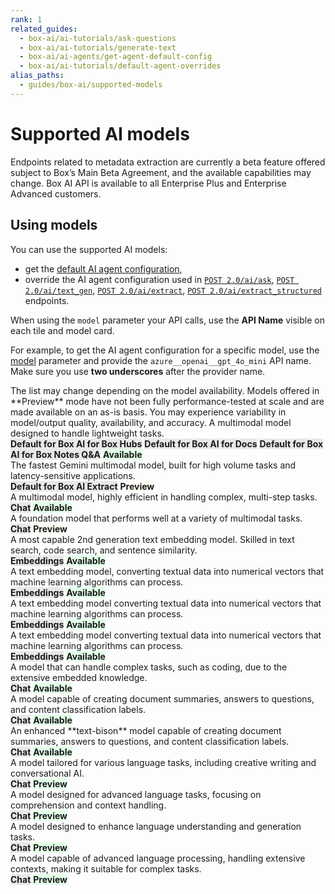 ```yaml
---
rank: 1
related_guides:
  - box-ai/ai-tutorials/ask-questions
  - box-ai/ai-tutorials/generate-text
  - box-ai/ai-agents/get-agent-default-config
  - box-ai/ai-tutorials/default-agent-overrides
alias_paths:
  - guides/box-ai/supported-models
---
```


# Supported AI models

<Message type="notice">
Endpoints related to metadata extraction are currently a beta feature offered subject to Box’s Main Beta Agreement, and the available capabilities may change. Box AI API is available to all Enterprise Plus and Enterprise Advanced customers.
</Message>

## Using models

You can use the supported AI models:

- get the [default AI agent configuration][agent],
- override the AI agent configuration used in [`POST 2.0/ai/ask`][ask], [`POST 2.0/ai/text_gen`][text-gen], [`POST 2.0/ai/extract`][extract], [`POST 2.0/ai/extract_structured`][extract-structured] endpoints.

When using the `model` parameter your API calls, use the **API Name** visible on each tile and model card.

For example, to get the AI agent configuration for a specific model, use the [model][ai-model] parameter and provide the `azure__openai__gpt_4o_mini` API name. Make sure you use **two underscores** after the provider name.

<Message type='notice'>
The list may change depending on the model availability.
Models offered in **Preview** mode have not been fully performance-tested at scale and are made available on an as-is basis. You may experience variability in model/output quality, availability, and accuracy.
</Message>

<TileGrid rows="2">
    <Tile type="gpt" title="azure__openai__gpt_4o_mini" href="/guides/box-ai/ai-models/azure-openai-gpt-4o-mini-model-card">
      A multimodal model designed to handle lightweight tasks.
      <div>
        <strong style="background-color: #e8e8e8">Default for Box AI for Box Hubs</strong>
        <strong style="background-color: #e8e8e8">Default for Box AI for Docs</strong>
        <strong style="background-color: #e8e8e8">Default for Box AI for Box Notes Q&A</strong>
        <strong style="background-color: #e1ffe7">Available</strong>
      </div>
    </Tile>
    <Tile type="gemini" title="google__gemini_1_5_flash_001" href="/guides/box-ai/ai-models/google-gemini-1-5-flash-001-model-card">
      The fastest Gemini multimodal model, built for high volume tasks and latency-sensitive applications.
      <div>
        <strong style="background-color: #e8e8e8">Default for Box AI Extract</strong>
        <strong style="background-color: #fffbf3">Preview</strong>
      </div>
    </Tile>
    <Tile type="gpt" title="azure_openai__gpt_4o_2024_05_13" href="/guides/box-ai/ai-models/azure-openai-gpt-4o-2024-05-13-model-card">
      A multimodal model, highly efficient in handling complex, multi-step tasks.
      <div>
        <strong style="background-color: #e8e8e8">Chat</strong>
        <strong style="background-color: #e1ffe7">Available</strong>
      </div>
    </Tile>
        <Tile type="gemini" title="google__gemini_1_5_pro_001" href="/guides/box-ai/ai-models/google-gemini-1-5-pro-001-model-card">
      A foundation model that performs well at a variety of multimodal tasks.
      <div>
      <strong style="background-color: #e8e8e8">Chat</strong>
        <strong style="background-color: #fffbf3">Preview</strong>
      </div>
    </Tile>
    <Tile type="gpt" title="azure__openai__text_embedding_ada_002" href="/guides/box-ai/ai-models/azure-text-embedding-ada-002-model-card">
      A most capable 2nd generation text embedding model. Skilled in
      text search, code search, and sentence similarity.
      <div>
       <strong style="background-color: #e8e8e8">Embeddings</strong>
        <strong style="background-color: #e1ffe7">Available</strong>
      </div>
    </Tile>
    <Tile type="model" title="google__textembedding_gecko" href="/guides/box-ai/ai-models/google-textembedding-gecko-model-card">
      A text embedding model, converting textual data into numerical vectors that machine learning algorithms can process.
      <div>
        <strong style="background-color: #e8e8e8">Embeddings</strong>
        <strong style="background-color: #e1ffe7">Available</strong>
      </div>
    </Tile>
    <Tile type="model" title="google__textembedding_gecko_002" href="/guides/box-ai/ai-models/google-textembedding-gecko-002-model-card">
       A text embedding model converting textual data into numerical vectors that machine learning algorithms can process.
      <div>
      <strong style="background-color: #e8e8e8">Embeddings</strong>
        <strong style="background-color: #e1ffe7">Available</strong>
      </div>
    </Tile>
    <Tile type="model" title="google__textembedding_gecko_003" href="/guides/box-ai/ai-models/google-textembedding-gecko-003-model-card">
      A text embedding model converting textual data into numerical vectors that machine learning algorithms can process.
      <div>
      <strong style="background-color: #e8e8e8">Embeddings</strong>
        <strong style="background-color: #e1ffe7">Available</strong>
      </div>
    </Tile>
    <Tile type="palm" title="google__text_unicorn" href="/guides/box-ai/ai-models/google-text-unicorn-model-card">
       A model that can handle complex tasks, such as coding, due to the extensive embedded knowledge.
      <div>
      <strong style="background-color: #e8e8e8">Chat</strong>
        <strong style="background-color: #e1ffe7">Available</strong>
      </div>
    </Tile>
    <Tile type="palm" title="google__text_bison" href="/guides/box-ai/ai-models/google-text-bison-model-card">
      A model capable of creating document summaries, answers to questions, and content classification labels.
      <div>
        <strong style="background-color: #e8e8e8">Chat</strong>
        <strong style="background-color: #e1ffe7">Available</strong>
      </div>
    </Tile>
    <Tile type="palm" title="google__text_bison_32k" href="/guides/box-ai/ai-models/google-text-bison-32-model-card">
      An enhanced **text-bison** model capable of creating document summaries, answers to questions, and content classification labels.
      <div>
        <strong style="background-color: #e8e8e8">Chat</strong>
        <strong style="background-color: #e1ffe7">Available</strong>
      </div>
    </Tile>
    <Tile type="model" title="aws__claude_3_haiku" href="/guides/box-ai/ai-models/aws-claude-3-haiku-model-card">
      A model tailored for various language tasks, including creative writing and conversational AI.
      <div>
        <strong style="background-color: #e8e8e8">Chat</strong>
        <strong style="background-color: #e1ffe7">Preview</strong>
      </div>
    </Tile>
    <Tile type="model" title="aws__claude_3_sonnet" href="/guides/box-ai/ai-models/aws-claude-3-sonnet-model-card">
       A model designed for advanced language tasks, focusing on comprehension and context handling.
      <div>
         <strong style="background-color: #e8e8e8">Chat</strong>
        <strong style="background-color: #e1ffe7">Preview</strong>
      </div>
    </Tile>
     <Tile type="model" title="aws__claude_3_5_sonnet" href="/guides/box-ai/ai-models/aws-claude-3-5-sonnet-model-card">
      A model designed to enhance language understanding and generation tasks.
      <div>
         <strong style="background-color: #e8e8e8">Chat</strong>
        <strong style="background-color: #e1ffe7">Preview</strong>
      </div>
    </Tile>
     <Tile type="model" title="aws__titan_text_lite" href="/guides/box-ai/ai-models/aws-titan-text-lite-model-card">
      A model capable of advanced language processing, handling extensive contexts, making it suitable for complex tasks.
      <div>
         <strong style="background-color: #e8e8e8">Chat</strong>
        <strong style="background-color: #e1ffe7">Preview</strong>
      </div>
    </Tile>
</TileGrid>

[ask]: e://post_ai_ask
[text-gen]: e://post_ai_text_gen
[extract]: e://post_ai_extract
[extract-structured]: e://post_ai_extract_structured
[agent]: e://get_ai_agent_default
[azure-ai-mini-4o-model]: https://learn.microsoft.com/en-us/azure/ai-services/openai/concepts/models?tabs=python-secure#gpt-4o-and-gpt-4-turbo
[vertex-ai-model]: https://cloud.google.com/vertex-ai/generative-ai/docs/learn/models#models
[vertex-ai-gemini-models]: https://cloud.google.com/vertex-ai/generative-ai/docs/learn/models#gemini-models
[vertex-text-models]: https://cloud.google.com/vertex-ai/generative-ai/docs/model-reference/text
[azure-ai-embeddings]: https://learn.microsoft.com/en-us/azure/ai-services/openai/concepts/models#embeddings
[ai-model]: e://get-ai-agent-default#param-model
[aws-claude]: https://aws.amazon.com/bedrock/claude/
[aws-titan]: https://aws.amazon.com/bedrock/titan/